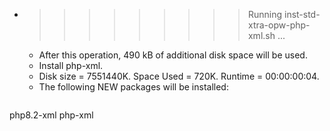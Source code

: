 * >>>>>>>>> Running inst-std-xtra-opw-php-xml.sh ...
  * After this operation, 490 kB of additional disk space will be used.
  * Install php-xml.
  * Disk size = 7551440K. Space Used = 720K. Runtime = 00:00:00:04.
  * The following NEW packages will be installed:
  ```bash
php8.2-xml php-xml
  ```

